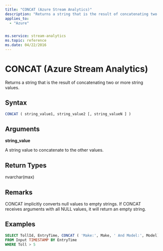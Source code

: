 ```yaml
---
title: "CONCAT (Azure Stream Analytics)"
description: "Returns a string that is the result of concatenating two or more string values. "
applies_to: 
  - "Azure"


ms.service: stream-analytics
ms.topic: reference
ms.date: 04/22/2016
---
```

# CONCAT (Azure Stream Analytics)
  Returns a string that is the result of concatenating two or more string values.  
  
 ## Syntax  
  
```SQL  
CONCAT ( string_value1, string_value2 [, string_valueN ] )  
```  
  
## Arguments  
 **string_value**  
  
 A string value to concatenate to the other values.  
  
## Return Types  
 nvarchar(max)

## Remarks
CONCAT implicitly converts null values to empty strings. If CONCAT receives arguments with all NULL values, it will return an empty string.

## Examples  
  
```SQL 
SELECT TollId, EntryTime, CONCAT ( 'Make:', Make, ' And Model:', Model) AS MakeModel, LicensePlate  
FROM Input TIMESTAMP BY EntryTime  
WHERE Toll > 5  
  
```  
  
  
